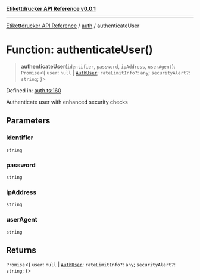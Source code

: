 [**Etikettdrucker API Reference v0.0.1**](../../README.md)

***

[Etikettdrucker API Reference](../../modules.md) / [auth](../README.md) / authenticateUser

# Function: authenticateUser()

> **authenticateUser**(`identifier`, `password`, `ipAddress`, `userAgent`): `Promise`\<\{ `user`: `null` \| [`AuthUser`](../interfaces/AuthUser.md); `rateLimitInfo?`: `any`; `securityAlert?`: `string`; \}\>

Defined in: [auth.ts:160](https://github.com/JayeshKakkad-Rotoclear/Etikettdruck/blob/main/src/lib/auth.ts#L160)

Authenticate user with enhanced security checks

## Parameters

### identifier

`string`

### password

`string`

### ipAddress

`string`

### userAgent

`string`

## Returns

`Promise`\<\{ `user`: `null` \| [`AuthUser`](../interfaces/AuthUser.md); `rateLimitInfo?`: `any`; `securityAlert?`: `string`; \}\>
